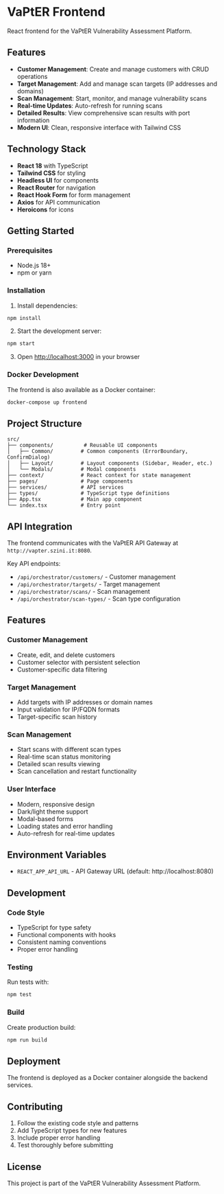 # VaPtER Frontend

React frontend for the VaPtER Vulnerability Assessment Platform.

## Features

- **Customer Management**: Create and manage customers with CRUD operations
- **Target Management**: Add and manage scan targets (IP addresses and domains)
- **Scan Management**: Start, monitor, and manage vulnerability scans
- **Real-time Updates**: Auto-refresh for running scans
- **Detailed Results**: View comprehensive scan results with port information
- **Modern UI**: Clean, responsive interface with Tailwind CSS

## Technology Stack

- **React 18** with TypeScript
- **Tailwind CSS** for styling
- **Headless UI** for components
- **React Router** for navigation
- **React Hook Form** for form management
- **Axios** for API communication
- **Heroicons** for icons

## Getting Started

### Prerequisites

- Node.js 18+
- npm or yarn

### Installation

1. Install dependencies:
```bash
npm install
```

2. Start the development server:
```bash
npm start
```

3. Open [http://localhost:3000](http://localhost:3000) in your browser

### Docker Development

The frontend is also available as a Docker container:

```bash
docker-compose up frontend
```

## Project Structure

```
src/
├── components/          # Reusable UI components
│   ├── Common/         # Common components (ErrorBoundary, ConfirmDialog)
│   ├── Layout/         # Layout components (Sidebar, Header, etc.)
│   └── Modals/         # Modal components
├── context/            # React context for state management
├── pages/              # Page components
├── services/           # API services
├── types/              # TypeScript type definitions
├── App.tsx             # Main app component
└── index.tsx           # Entry point
```

## API Integration

The frontend communicates with the VaPtER API Gateway at `http://vapter.szini.it:8080`.

Key API endpoints:
- `/api/orchestrator/customers/` - Customer management
- `/api/orchestrator/targets/` - Target management
- `/api/orchestrator/scans/` - Scan management
- `/api/orchestrator/scan-types/` - Scan type configuration

## Features

### Customer Management
- Create, edit, and delete customers
- Customer selector with persistent selection
- Customer-specific data filtering

### Target Management
- Add targets with IP addresses or domain names
- Input validation for IP/FQDN formats
- Target-specific scan history

### Scan Management
- Start scans with different scan types
- Real-time scan status monitoring
- Detailed scan results viewing
- Scan cancellation and restart functionality

### User Interface
- Modern, responsive design
- Dark/light theme support
- Modal-based forms
- Loading states and error handling
- Auto-refresh for real-time updates

## Environment Variables

- `REACT_APP_API_URL` - API Gateway URL (default: http://localhost:8080)

## Development

### Code Style
- TypeScript for type safety
- Functional components with hooks
- Consistent naming conventions
- Proper error handling

### Testing
Run tests with:
```bash
npm test
```

### Build
Create production build:
```bash
npm run build
```

## Deployment

The frontend is deployed as a Docker container alongside the backend services.

## Contributing

1. Follow the existing code style and patterns
2. Add TypeScript types for new features
3. Include proper error handling
4. Test thoroughly before submitting

## License

This project is part of the VaPtER Vulnerability Assessment Platform.